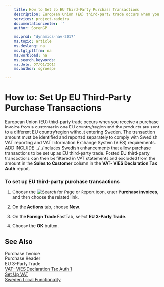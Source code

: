 ```yaml
---
    title: How to Set Up EU Third-Party Purchase Transactions 
    description: European Union (EU) third-party trade occurs when you receive a purchase invoice from a customer in one EU country/region and the products are sent to a different EU country/region without entering Sweden. The transaction amount must be identified and reported separately to comply with Swedish VAT reporting and VAT Information Exchange System (VIES) requirements. ADD INCLUDE<!--[!INCLUDE[nav_current_short](../../includes/nav_current_short_md.md)]--> ../../includes Swedish enhancements that allow purchase transactions to be set up as EU third-party trade. Posted EU third-party transactions can then be filtered in VAT statements and excluded from the amount in the **Sales to Customer** column in the **VAT- VIES Declaration Tax Auth** report.
    services: project-madeira
    documentationcenter: ''
    author: SorenGP

    ms.prod: "dynamics-nav-2017"
    ms.topic: article
    ms.devlang: na
    ms.tgt_pltfrm: na
    ms.workload: na
    ms.search.keywords:
    ms.date: 07/01/2017
    ms.author: sgroespe

---
```

# How to: Set Up EU Third-Party Purchase Transactions
European Union (EU) third-party trade occurs when you receive a purchase invoice from a customer in one EU country/region and the products are sent to a different EU country/region without entering Sweden. The transaction amount must be identified and reported separately to comply with Swedish VAT reporting and VAT Information Exchange System (VIES) requirements. ADD INCLUDE<!--[!INCLUDE[nav_current_short](../../includes/nav_current_short_md.md)]--> ../../includes Swedish enhancements that allow purchase transactions to be set up as EU third-party trade. Posted EU third-party transactions can then be filtered in VAT statements and excluded from the amount in the **Sales to Customer** column in the **VAT- VIES Declaration Tax Auth** report.  
  
### To set up EU third-party purchase transactions  
  
1.  Choose the ![Search for Page or Report](media/ui-search/search_small.png "Search for Page or Report icon") icon, enter **Purchase Invoices**, and then choose the related link.  
  
2.  On the **Actions** tab, choose **New**.  
  
3.  On the **Foreign Trade** FastTab, select **EU 3-Party Trade**.  
  
4.  Choose the **OK** button.  
  
## See Also  
 Purchase Invoice   
 Purchase Header   
 EU 3-Party Trade   
 [VAT- VIES Declaration Tax Auth 1](-$-r_19-vat-vies-declaration-tax-auth-$-1.md)   
 [Set Up VAT](set-up-vat.md)   
 [Sweden Local Functionality](sweden-local-functionality.md)